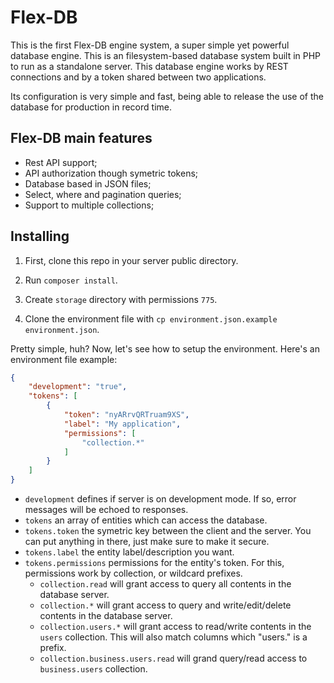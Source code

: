 # Flex-DB

This is the first Flex-DB engine system, a super simple yet powerful database engine. This is an filesystem-based database system
built in PHP to run as a standalone server. This database engine works by REST connections and by a token
shared between two applications.

Its configuration is very simple and fast, being able to release the use of the database for production in record time.

## Flex-DB main features

- Rest API support;
- API authorization though symetric tokens;
- Database based in JSON files;
- Select, where and pagination queries;
- Support to multiple collections;

## Installing

1. First, clone this repo in your server public directory.

2. Run `composer install`.

3. Create `storage` directory with permissions `775`.

4. Clone the environment file with `cp environment.json.example environment.json`.

Pretty simple, huh? Now, let's see how to setup the environment. Here's an environment file example:

```json
{
    "development": "true",
    "tokens": [
        {
            "token": "nyARrvQRTruam9XS",
            "label": "My application",
            "permissions": [
                "collection.*"
            ]
        }
    ]
}
```

- `development` defines if server is on development mode. If so, error messages will be echoed to responses.
- `tokens` an array of entities which can access the database.
- `tokens.token` the symetric key between the client and the server. You can put anything in there, just make sure to make it secure.
- `tokens.label` the entity label/description you want.
- `tokens.permissions` permissions for the entity's token. For this, permissions work by collection, or wildcard prefixes.
  - `collection.read` will grant access to query all contents in the database server.
  - `collection.*` will grant access to query and write/edit/delete contents in the database server.
  - `collection.users.*` will grant access to read/write contents in the `users` collection. This will also match columns which "users." is a prefix.
  - `collection.business.users.read` will grand query/read access to `business.users` collection.
